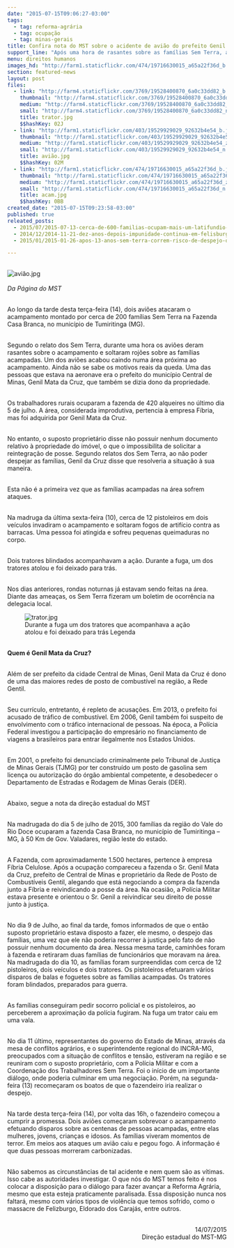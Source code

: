 ```yaml
---
date: "2015-07-15T09:06:27-03:00"
tags:
  - tag: reforma-agrária
  - tag: ocupação
  - tag: minas-gerais
title: Confira nota do MST sobre o acidente de avião do prefeito Genil Mata da Cruz
support_line: "Após uma hora de rasantes sobre as famílias Sem Terra, avião em que Genil estava caiu próximo ao acampamento, no município de Tumiritinga (MG)."
menu: direitos humanos
images_hd: "http://farm1.staticflickr.com/474/19716630015_a65a22f36d_b.jpg"
section: featured-news
layout: post
files:
  - link: "http://farm4.staticflickr.com/3769/19528400870_6a0c33dd82_b.jpg"
    thumbnail: "http://farm4.staticflickr.com/3769/19528400870_6a0c33dd82_t.jpg"
    medium: "http://farm4.staticflickr.com/3769/19528400870_6a0c33dd82_z.jpg"
    small: "http://farm4.staticflickr.com/3769/19528400870_6a0c33dd82_n.jpg"
    title: trator.jpg
    $$hashKey: 02J
  - link: "http://farm1.staticflickr.com/403/19529929029_92632b4e54_b.jpg"
    thumbnail: "http://farm1.staticflickr.com/403/19529929029_92632b4e54_t.jpg"
    medium: "http://farm1.staticflickr.com/403/19529929029_92632b4e54_z.jpg"
    small: "http://farm1.staticflickr.com/403/19529929029_92632b4e54_n.jpg"
    title: avião.jpg
    $$hashKey: 02M
  - link: "http://farm1.staticflickr.com/474/19716630015_a65a22f36d_b.jpg"
    thumbnail: "http://farm1.staticflickr.com/474/19716630015_a65a22f36d_t.jpg"
    medium: "http://farm1.staticflickr.com/474/19716630015_a65a22f36d_z.jpg"
    small: "http://farm1.staticflickr.com/474/19716630015_a65a22f36d_n.jpg"
    title: acam.jpg
    $$hashKey: 0BB
created_date: "2015-07-15T09:23:58-03:00"
published: true
releated_posts:
  - 2015/07/2015-07-13-cerca-de-600-familias-ocupam-mais-um-latifundio-no-mato-grosso.md
  - 2014/12/2014-11-21-dez-anos-depois-impunidade-continua-em-felisburgo.md
  - 2015/01/2015-01-26-apos-13-anos-sem-terra-correm-risco-de-despejo-do-acampamento-nova-vida-em-mg.md

---
```

<p><br />
<img alt="avião.jpg" src="http://farm1.staticflickr.com/403/19529929029_92632b4e54_b.jpg" /><br />
<br />
<em>Da P&aacute;gina do MST</em></p>

<p><br />
Ao longo da tarde desta ter&ccedil;a-feira (14), dois avi&otilde;es atacaram o acampamento montado por cerca de 200 fam&iacute;lias Sem Terra na Fazenda Casa Branca, no munic&iacute;pio de Tumiritinga (MG).</p>

<p><br />
Segundo o relato dos Sem Terra, durante uma hora os avi&otilde;es deram rasantes sobre o acampamento e soltaram roj&otilde;es sobre as fam&iacute;lias acampadas. Um dos avi&otilde;es acabou caindo numa &aacute;rea pr&oacute;xima ao acampamento. Ainda n&atilde;o se sabe os motivos reais da queda. Uma das pessoas que estava na aeronave era o prefeito do munic&iacute;pio Central de Minas, Genil Mata da Cruz, que tamb&eacute;m se dizia dono da propriedade.</p>

<p><br />
Os trabalhadores rurais ocuparam a fazenda de 420 alqueires no &uacute;ltimo dia 5 de julho. A &aacute;rea, considerada improdutiva, pertencia &agrave; empresa F&iacute;bria, mas foi adquirida por Genil Mata da Cruz.</p>

<p><br />
No entanto, o suposto propriet&aacute;rio disse n&atilde;o possuir nenhum documento relativo &agrave; propriedade do im&oacute;vel, o que o impossibilita de solicitar a reintegra&ccedil;&atilde;o de posse. Segundo relatos dos Sem Terra, ao n&atilde;o poder despejar as fam&iacute;lias, Genil da Cruz disse que resolveria a situa&ccedil;&atilde;o &agrave; sua maneira.</p>

<p><br />
Esta n&atilde;o &eacute; a primeira vez que as fam&iacute;lias acampadas na &aacute;rea sofrem ataques.</p>

<p><br />
Na madruga da &uacute;ltima sexta-feira (10), cerca de 12 pistoleiros em dois ve&iacute;culos invadiram o acampamento e soltaram fogos de artif&iacute;cio contra as barracas. Uma pessoa foi atingida e sofreu pequenas queimaduras no corpo.</p>

<p><br />
Dois tratores blindados acompanhavam a a&ccedil;&atilde;o. Durante a fuga, um dos tratores atolou e foi deixado para tr&aacute;s.</p>

<p><br />
Nos dias anteriores, rondas noturnas j&aacute; estavam sendo feitas na &aacute;rea. Diante das amea&ccedil;as, os Sem Terra fizeram um boletim de ocorr&ecirc;ncia na delegacia local.</p>

<figure class="image"><img alt="trator.jpg" src="http://farm4.staticflickr.com/3769/19528400870_6a0c33dd82_b.jpg" />
<figcaption>Durante a fuga um dos tratores que acompanhava a a&ccedil;&atilde;o atolou e foi deixado para tr&aacute;s&nbsp;Legenda</figcaption>
</figure>

<p><br />
<strong>Quem &eacute; Genil Mata da Cruz?</strong></p>

<p><br />
Al&eacute;m de ser prefeito da cidade Central de Minas, Genil Mata da Cruz &eacute; dono de uma das maiores redes de posto de combust&iacute;vel na regi&atilde;o, a Rede Gentil.</p>

<p><br />
Seu curr&iacute;culo, entretanto, &eacute; repleto de acusa&ccedil;&otilde;es. Em 2013, o prefeito foi acusado de tr&aacute;fico de combust&iacute;vel. Em 2006, Genil tamb&eacute;m foi suspeito de envolvimento com o tr&aacute;fico internacional de pessoas. Na &eacute;poca, a Pol&iacute;cia Federal investigou a participa&ccedil;&atilde;o do empres&aacute;rio no financiamento de viagens a brasileiros para entrar ilegalmente nos Estados Unidos.</p>

<p><br />
Em 2001, o prefeito foi denunciado criminalmente pelo Tribunal de Justi&ccedil;a de Minas Gerais (TJMG) por ter constru&iacute;do um posto de gasolina sem licen&ccedil;a ou autoriza&ccedil;&atilde;o do &oacute;rg&atilde;o ambiental competente, e desobedecer o Departamento de Estradas e Rodagem de Minas Gerais (DER).</p>

<p><br />
Abaixo, segue a nota da dire&ccedil;&atilde;o estadual do MST</p>

<p><br />
Na madrugada do dia 5 de julho de 2015, 300 fam&iacute;lias da regi&atilde;o do Vale do Rio Doce ocuparam a fazenda Casa Branca, no munic&iacute;pio de Tumiritinga &ndash; MG, &agrave; 50 Km de Gov. Valadares, regi&atilde;o leste do estado.</p>

<p><br />
A Fazenda, com aproximadamente 1.500 hectares, pertence &agrave; empresa F&iacute;bria Celulose. Ap&oacute;s a ocupa&ccedil;&atilde;o compareceu a fazenda o Sr. Genil Mata da Cruz, prefeito de Central de Minas e propriet&aacute;rio da Rede de Posto de Combust&iacute;veis Gentil, alegando que est&aacute; negociando a compra da fazenda junto a F&iacute;bria e reivindicando a posse da &aacute;rea. Na ocasi&atilde;o, a Pol&iacute;cia Militar estava presente e orientou o Sr. Genil a reivindicar seu direito de posse junto &agrave; justi&ccedil;a.</p>

<p><br />
No dia 9 de Julho, ao final da tarde, fomos informados de que o ent&atilde;o suposto propriet&aacute;rio estava disposto a fazer, ele mesmo, o despejo das fam&iacute;lias, uma vez que ele n&atilde;o poderia recorrer &agrave; justi&ccedil;a pelo fato de n&atilde;o possuir nenhum documento da &aacute;rea. Nessa mesma tarde, caminh&otilde;es foram &agrave; fazenda e retiraram duas fam&iacute;lias de funcion&aacute;rios que moravam na &aacute;rea. Na madrugada do dia 10, as fam&iacute;lias foram surpreendidas com cerca de 12 pistoleiros, dois ve&iacute;culos e dois tratores. Os pistoleiros efetuaram v&aacute;rios disparos de balas e foguetes sobre as fam&iacute;lias acampadas. Os tratores foram blindados, preparados para guerra.</p>

<p><br />
As fam&iacute;lias conseguiram pedir socorro policial e os pistoleiros, ao perceberem a aproxima&ccedil;&atilde;o da pol&iacute;cia fugiram. Na fuga um trator caiu em uma vala.</p>

<p><br />
No dia 11 &uacute;ltimo, representantes do governo do Estado de Minas, atrav&eacute;s da mesa de conflitos agr&aacute;rios, e o superintendente regional do INCRA-MG, preocupados com a situa&ccedil;&atilde;o de conflitos e tens&atilde;o, estiveram na regi&atilde;o e se reuniram com o suposto propriet&aacute;rio, com a Pol&iacute;cia Militar e com a Coordena&ccedil;&atilde;o dos Trabalhadores Sem Terra. Foi o in&iacute;cio de um importante di&aacute;logo, onde poderia culminar em uma negocia&ccedil;&atilde;o. Por&eacute;m, na segunda-feira (13) recome&ccedil;aram os boatos de que o fazendeiro iria realizar o despejo.</p>

<p><br />
Na tarde desta ter&ccedil;a-feira (14), por volta das 16h, o fazendeiro come&ccedil;ou a cumprir a promessa. Dois avi&otilde;es come&ccedil;aram sobrevoar o acampamento efetuando disparos sobre as centenas de pessoas acampadas, entre elas mulheres, jovens, crian&ccedil;as e idosos. As fam&iacute;lias viveram momentos de terror. Em meios aos ataques um avi&atilde;o caiu e pegou fogo. A informa&ccedil;&atilde;o &eacute; que duas pessoas morreram carbonizadas.</p>

<p><br />
N&atilde;o sabemos as circunst&acirc;ncias de tal acidente e nem quem s&atilde;o as v&iacute;timas. Isso cabe as autoridades investigar. O que n&oacute;s do MST temos feito &eacute; nos colocar a disposi&ccedil;&atilde;o para o di&aacute;logo para fazer avan&ccedil;ar a Reforma Agr&aacute;ria, mesmo que esta esteja praticamente paralisada. Essa disposi&ccedil;&atilde;o nunca nos faltar&aacute;, mesmo com v&aacute;rios tipos de viol&ecirc;ncia que temos sofrido, como o massacre de Felizburgo, Eldorado dos Caraj&aacute;s, entre outros.</p>

<p style="text-align: right;"><br />
14/07/2015<br />
Dire&ccedil;&atilde;o estadual do MST-MG</p>
